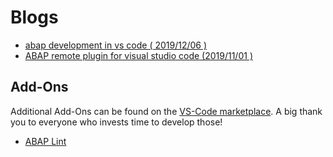# Blogs

* [abap development in vs code ( 2019/12/06 )](https://blogs.sap.com/2019/12/06/abap-development-in-vs-code/)
* [ABAP remote plugin for visual studio code (2019/11/01 )](https://blogs.sap.com/2019/01/11/abap-remote-plugin-for-visual-studio-code/)

## Add-Ons

Additional Add-Ons can be found on the [VS-Code marketplace](https://marketplace.visualstudio.com/). A big thank you to everyone who invests time to develop those!

* [ABAP Lint](https://marketplace.visualstudio.com/items?itemName=larshp.vscode-abaplint)
